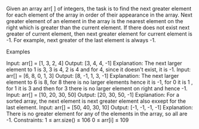 Given an array arr[ ] of integers, the task is to find the next greater element for each element of the array in order of their appearance in the array. Next greater element of an element in the array is the nearest element on the right which is greater than the current element.
If there does not exist next greater of current element, then next greater element for current element is -1. For example, next greater of the last element is always -1.

Examples

Input: arr[] = [1, 3, 2, 4]
Output: [3, 4, 4, -1]
Explanation: The next larger element to 1 is 3, 3 is 4, 2 is 4 and for 4, since it doesn't exist, it is -1.
Input: arr[] = [6, 8, 0, 1, 3]
Output: [8, -1, 1, 3, -1]
Explanation: The next larger element to 6 is 8, for 8 there is no larger elements hence it is -1, for 0 it is 1 , for 1 it is 3 and then for 3 there is no larger element on right and hence -1.
Input: arr[] = [10, 20, 30, 50]
Output: [20, 30, 50, -1]
Explanation: For a sorted array, the next element is next greater element also exxept for the last element.
Input: arr[] = [50, 40, 30, 10]
Output: [-1, -1, -1, -1]
Explanation: There is no greater element for any of the elements in the array, so all are -1.
Constraints:
1 ≤ arr.size() ≤ 106
0 ≤ arr[i] ≤ 109